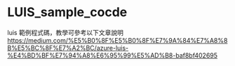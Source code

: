 # LUIS_sample_cocde

luis 範例程式碼，教學可參考以下文章說明
https://medium.com/%E5%B0%8F%E5%B0%8F%E7%9A%84%E7%A8%8B%E5%BC%8F%E7%A2%BC/azure-luis-%E4%BD%BF%E7%94%A8%E6%95%99%E5%AD%B8-baf8bf402695
